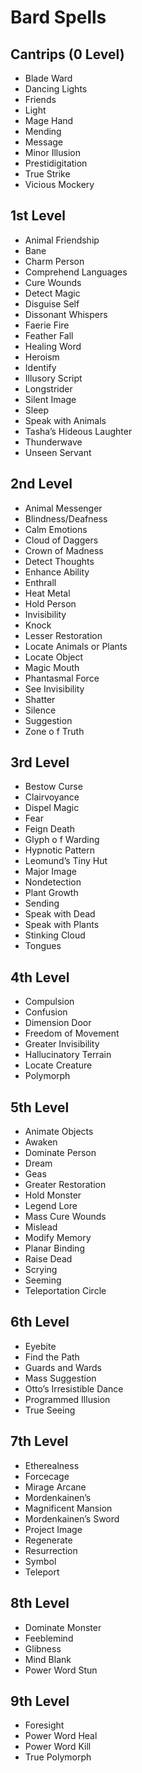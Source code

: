 # Bard Spells

## Cantrips (0 Level)
- Blade Ward
- Dancing Lights
- Friends
- Light
- Mage Hand
- Mending
- Message
- Minor Illusion
- Prestidigitation
- True Strike
- Vicious Mockery

## 1st Level
- Animal Friendship
- Bane
- Charm Person
- Comprehend Languages
- Cure Wounds
- Detect Magic
- Disguise Self
- Dissonant Whispers
- Faerie Fire
- Feather Fall
- Healing Word
- Heroism
- Identify
- Illusory Script
- Longstrider
- Silent Image
- Sleep
- Speak with Animals
- Tasha’s Hideous Laughter
- Thunderwave
- Unseen Servant

## 2nd Level
- Animal Messenger
- Blindness/Deafness
- Calm Emotions
- Cloud of Daggers
- Crown of Madness
- Detect Thoughts
- Enhance Ability
- Enthrall
- Heat Metal
- Hold Person
- Invisibility
- Knock
- Lesser Restoration
- Locate Animals or Plants
- Locate Object
- Magic Mouth
- Phantasmal Force
- See Invisibility
- Shatter
- Silence
- Suggestion
- Zone o f Truth

## 3rd Level
- Bestow Curse
- Clairvoyance
- Dispel Magic
- Fear
- Feign Death
- Glyph o f Warding
- Hypnotic Pattern
- Leomund’s Tiny Hut
- Major Image
- Nondetection
- Plant Growth
- Sending
- Speak with Dead
- Speak with Plants
- Stinking Cloud
- Tongues

## 4th Level
- Compulsion
- Confusion
- Dimension Door
- Freedom of Movement
- Greater Invisibility
- Hallucinatory Terrain
- Locate Creature
- Polymorph

## 5th Level
- Animate Objects
- Awaken
- Dominate Person
- Dream
- Geas
- Greater Restoration
- Hold Monster
- Legend Lore
- Mass Cure Wounds
- Mislead
- Modify Memory
- Planar Binding
- Raise Dead
- Scrying
- Seeming
- Teleportation Circle

## 6th Level
- Eyebite
- Find the Path
- Guards and Wards
- Mass Suggestion
- Otto’s Irresistible Dance
- Programmed Illusion
- True Seeing

## 7th Level
- Etherealness
- Forcecage
- Mirage Arcane
- Mordenkainen’s
- Magnificent Mansion
- Mordenkainen’s Sword
- Project Image
- Regenerate
- Resurrection
- Symbol
- Teleport

## 8th Level
- Dominate Monster
- Feeblemind
- Glibness
- Mind Blank
- Power Word Stun

## 9th Level
- Foresight
- Power Word Heal
- Power Word Kill
- True Polymorph
